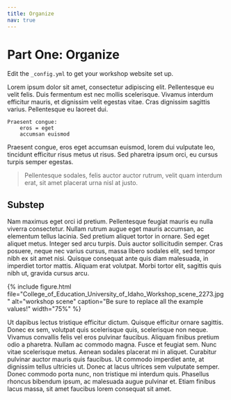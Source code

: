 ```yaml
---
title: Organize
nav: true
---
```


# Part One: Organize

Edit the `_config.yml` to get your workshop website set up.

Lorem ipsum dolor sit amet, consectetur adipiscing elit. 
Pellentesque eu velit felis. 
Duis fermentum est nec mollis scelerisque. Vivamus interdum efficitur mauris, et dignissim velit egestas vitae. 
Cras dignissim sagittis varius. Pellentesque eu laoreet dui.

```
Praesent congue:
    eros = eget
    accumsan euismod
```

Praesent congue, eros eget accumsan euismod, lorem dui vulputate leo, tincidunt efficitur risus metus ut risus. 
Sed pharetra ipsum orci, eu cursus turpis semper egestas. 

> Pellentesque sodales, felis auctor auctor rutrum, velit quam interdum erat, sit amet placerat urna nisl at justo.

## Substep

Nam maximus eget orci id pretium. Pellentesque feugiat mauris eu nulla viverra consectetur. Nullam rutrum augue eget mauris accumsan, ac elementum tellus lacinia. Sed pretium aliquet tortor in ornare. Sed eget aliquet metus. Integer sed arcu turpis. Duis auctor sollicitudin semper. Cras posuere, neque nec varius cursus, massa libero sodales elit, sed tempor nibh ex sit amet nisi. Quisque consequat ante quis diam malesuada, in imperdiet tortor mattis. Aliquam erat volutpat. Morbi tortor elit, sagittis quis nibh ut, gravida cursus arcu.

{% include figure.html file="College_of_Education_University_of_Idaho_Workshop_scene_2273.jpg" alt="workshop scene" caption="Be sure to replace all the example values!" width="75%" %}

Ut dapibus lectus tristique efficitur dictum. Quisque efficitur ornare sagittis. Donec ex sem, volutpat quis scelerisque quis, scelerisque non neque. Vivamus convallis felis vel eros pulvinar faucibus. Aliquam finibus pretium odio a pharetra. Nullam ac commodo magna. Fusce et feugiat sem. Nunc vitae scelerisque metus. Aenean sodales placerat mi in aliquet. Curabitur pulvinar auctor mauris quis faucibus. Ut commodo imperdiet ante, at dignissim tellus ultricies ut. Donec at lacus ultrices sem vulputate semper. Donec commodo porta nunc, non tristique mi interdum quis. Phasellus rhoncus bibendum ipsum, ac malesuada augue pulvinar et. Etiam finibus lacus massa, sit amet faucibus lorem consequat sit amet. 
